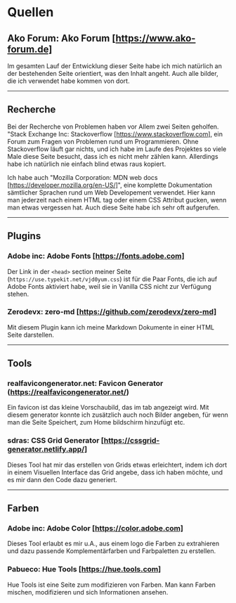 # Quellen

## Ako Forum: Ako Forum [https://www.ako-forum.de]

Im gesamten Lauf der Entwicklung dieser Seite habe ich mich natürlich an der bestehenden Seite orientiert, was den Inhalt angeht. Auch alle bilder, die ich verwendet habe kommen von dort.

---

## Recherche

Bei der Recherche von Problemen haben vor Allem zwei Seiten geholfen. "Stack Exchange Inc: Stackoverflow [https://www.stackoverflow.com], ein Forum zum Fragen von Problemen rund um Programmieren. Ohne Stackoverflow läuft gar nichts, und ich habe im Laufe des Projektes so viele Male diese Seite besucht, dass ich es nicht mehr zählen kann. Allerdings habe ich natürlich nie einfach blind etwas raus kopiert.

Ich habe auch "Mozilla Corporation: MDN web docs [https://developer.mozilla.org/en-US/]", eine komplette Dokumentation sämtlicher Sprachen rund um Web Developement verwendet. Hier kann man jederzeit nach einem HTML tag oder einem CSS Attribut gucken, wenn man etwas vergessen hat. Auch diese Seite habe ich sehr oft aufgerufen.

---

## Plugins

### Adobe inc: Adobe Fonts [https://fonts.adobe.com]

Der Link in der `<head>` section meiner Seite (`https://use.typekit.net/vjd0yum.css`) ist für die Paar Fonts, die ich auf Adobe Fonts aktiviert habe, weil sie in Vanilla CSS nicht zur Verfügung stehen.

### Zerodevx: zero-md [https://github.com/zerodevx/zero-md]

Mit diesem Plugin kann ich meine Markdown Dokumente in einer HTML Seite darstellen.

---

## Tools

###  realfavicongenerator.net: Favicon Generator (https://realfavicongenerator.net/)

Ein favicon ist das kleine Vorschaubild, das im tab angezeigt wird. Mit diesem generator konnte ich zusätzlich auch noch Bilder angeben, für wenn man die Seite Speichert, zum Home bildschirm hinzufügt etc.

### sdras: CSS Grid Generator [https://cssgrid-generator.netlify.app/]

Dieses Tool hat mir das erstellen von Grids etwas erleichtert, indem ich dort in einem Visuellen Interface das Grid angebe, dass ich haben möchte, und es mir dann den Code dazu generiert.

---

## Farben

### Adobe inc: Adobe Color [https://color.adobe.com]

Dieses Tool erlaubt es mir u.A., aus einem logo die Farben zu extrahieren und dazu passende Komplementärfarben und Farbpaletten zu erstellen.

### Pabueco: Hue Tools [https://hue.tools.com]

Hue Tools ist eine Seite zum modifizieren von Farben. Man kann Farben mischen, modifizieren und sich Informationen ansehen.
